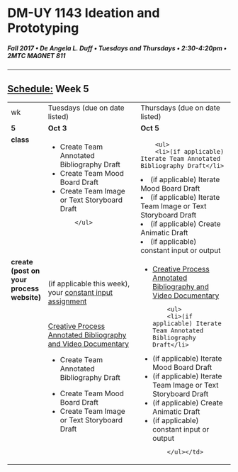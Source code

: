 # DM-UY 1143 Ideation and Prototyping
##### Fall 2017 • De Angela L. Duff • Tuesdays and Thursdays • 2:30-4:20pm • 2MTC MAGNET 811

---
## [Schedule:](schedule.md) Week 5


<table>
<tr>
<td>wk</td>
<td>Tuesdays (due on date listed)</td>
<td>Thursdays (due on date listed)</td>
</tr>
<tr>
  <td valign="top"><strong>5</strong></td>
  <td valign="top" width="48%"><strong>Oct 3</strong></td>
  <td valign="top" width="48%"><strong>Oct 5</strong></td>
</tr>
<tr>
<td valign="top"><strong>class</strong></td>
<td valign="top">
        <ul>
        <li>Create Team Annotated Bibliography Draft</li>
<li>Create Team Mood Board Draft</li>
<li>Create Team Image or Text Storyboard Draft</li> 
        
        </ul>
</td>

<!-- 2nd column class -->
<td valign="top" width="48%">

       
        <ul>
        <li>(if applicable) Iterate Team Annotated Bibliography Draft</li>
<li>(if applicable) Iterate Mood Board Draft</li>
<li>(if applicable) Iterate Team Image or Text Storyboard Draft</li>
<li>(if applicable) Create Animatic Draft</li>
<li>(if applicable) constant input or output</li>
        </ul>
</td>
 
</tr>




<!-- do -->
<tr>
  <td valign="top"><strong>create (post on your process website)</strong></td>
  <td>
  (if applicable this week), your <a href="">constant input assignment</a>
  <br><br>
 
  <a href="creative_process.md">Creative Process Annotated Bibliography and Video Documentary</a> 
        <ul>
        <li>Create Team Annotated Bibliography Draft</li>
<li>Create Team Mood Board Draft</li>
<li>Create Team Image or Text Storyboard Draft</li> 
        </ul></td>
  <td valign="top">
  <ul>
  
  <li><a href="creative_process.md">Creative Process Annotated Bibliography and Video Documentary</a></li>
   
        <ul>
        <li>(if applicable) Iterate Team Annotated Bibliography Draft</li>
<li>(if applicable) Iterate Mood Board Draft</li>
<li>(if applicable) Iterate Team Image or Text Storyboard Draft</li>
<li>(if applicable) Create Animatic Draft</li>
<li>(if applicable) constant input or output</li>
        
        </ul></td>
</table>



